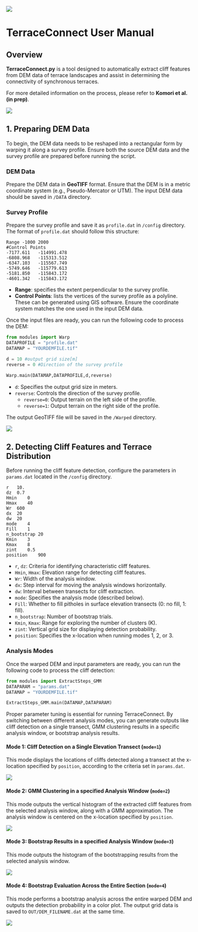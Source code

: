 ![](/doc/Thumbnail-100.jpg)

# TerraceConnect User Manual
## Overview
**TerraceConnect.py** is a tool designed to automatically extract cliff features from DEM data of terrace landscapes and assist in determining the connectivity of synchronous terraces.

For more detailed information on the process, please refer to **Komori et al. (in prep)**.

![](/doc/Overview.png)

## 1. Preparing DEM Data
To begin, the DEM data needs to be reshaped into a rectangular form by warping it along a survey profile. Ensure both the source DEM data and the survey profile are prepared before running the script.

### DEM Data
Prepare the DEM data in **GeoTIFF** format. Ensure that the DEM is in a metric coordinate system (e.g., Pseudo-Mercator or UTM). The input DEM data should be saved in `/DATA` directory.

### Survey Profile
Prepare the survey profile and save it as `profile.dat` in `/config` directory. The format of `profile.dat` should follow this structure:
```
Range -1000 2000
#Control Points
-7177.611   -114991.478
-6808.968   -115313.512
-6347.103   -115567.749
-5749.646   -115779.613
-5181.850   -115843.172
-4601.342   -115843.172
```
- **Range**: specifies the extent perpendicular to the survey profile.
- **Control Points**: lists the vertices of the survey profile as a polyline. These can be generated using GIS software. Ensure the coordinate system matches the one used in the input DEM data.

Once the input files are ready, you can run the following code to process the DEM:

```python
from modules import Warp
DATAPROFILE = "profile.dat"
DATAMAP = "YOURDEMFILE.tif"

d = 10 #output grid size[m]
reverse = 0 #Direction of the survey profile

Warp.main(DATAMAP,DATAPROFILE,d,reverse)
```
- `d`: Specifies the output grid size in meters.
- `reverse`: Controls the direction of the survey profile.
    - `reverse=0`: Output terrain on the left side of the profile.
    - `reverse=1`: Output terrain on the right side of the profile.

The output GeoTIFF file will be saved in the `/Warped` directory.

![](/doc/Warp.png)

## 2. Detecting Cliff Features and Terrace Distribution
Before running the cliff feature detection, configure the parameters in `params.dat` located in the `/config` directory.
```
r	10.
dz	0.7
Hmin	0
Hmax	40
Wr	600
dx	20
dw  20
mode    4
Fill    1
n_bootstrap 20
Kmin    3
Kmax    8
zint    0.5
position    900
```

- `r`, `dz`: Criteria for identifying characteristic cliff features.
- `Hmin`, `Hmax`: Elevation range for detecting cliff features.
- `Wr`: Width of the analysis window.
- `dx`: Step interval for moving the analysis windows horizontally.
- `dw`: Interval between transects for cliff extraction.
- `mode`: Specifies the analysis mode (described below).
- `Fill`: Whether to fill pitholes in surface elevation transects (0: no fill, 1: fill).
- `n_bootstrap`: Number of bootstrap trials.
- `Kmin`, `Kmax`: Range for exploring the number of clusters (K).
- `zint`: Vertical grid size for displaying detection probability.
- `position`: Specifies the x-location when running modes 1, 2, or 3.

### Analysis Modes
Once the warped DEM and input parameters are ready, you can run the following code to process the cliff detection:
```python
from modules import ExtractSteps_GMM
DATAPARAM = "params.dat"
DATAMAP = "YOURDEMFILE.tif"

ExtractSteps_GMM.main(DATAMAP,DATAPARAM)
```

Proper parameter tuning is essential for running TerraceConnect. By switching between different analysis modes, you can generate outputs like cliff detection on a single transect, GMM clustering results in a specific analysis window, or bootstrap analysis results.

#### Mode 1: Cliff Detection on a Single Elevation Transect (`mode=1`)
This mode displays the locations of cliffs detected along a transect at the x-location specified by `position`, according to the criteria set in `params.dat`.

![](/doc/mode1.png)

#### Mode 2: GMM Clustering in a specified Analysis Window (`mode=2`)
This mode outputs the vertical histogram of the extracted cliff features from the selected analysis window, along with a GMM approximation. The analysis window is centered on the x-location specified by `position`.

![](/doc/mode2.png)
    
#### Mode 3: Bootstrap Results in a specified Analysis Window (`mode=3`)
This mode outputs the histogram of the bootstrapping results from the selected analysis window.

![](/doc/mode3.png)
    
#### Mode 4: Bootstrap Evaluation Across the Entire Section (`mode=4`)
This mode performs a bootstrap analysis across the entire warped DEM and outputs the detection probability in a color plot. The output grid data is saved to `OUT/DEM_FILENAME.dat` at the same time.

![](/doc/mode4.png)
